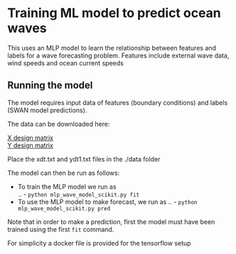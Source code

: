 # Training ML model to predict ocean waves

This uses an MLP model to learn the relationship between features and labels
for a wave forecasting problem.
Features include external wave data, wind speeds and ocean current speeds

## Running the model


The model requires input data of features (boundary conditions) and labels (SWAN model predictions).   

The data can be downloaded here:   

[X design matrix](https://ibm.box.com/s/vqco26m3c3rifx7hivlbjdr5kwnuksm8)   
[Y design matrix](https://ibm.box.com/s/bto1i01stq2a6glq39mk5vanm74ftr6f)    

Place the xdt.txt and ydt1.txt files in the ./data folder   

The model can then be run as follows:
 - To train the MLP model we run as    
   .. - `python mlp_wave_model_scikit.py fit`
 - To use the MLP model to make forecast, we run as
   .. - `python mlp_wave_model_scikit.py pred`


Note that in order to make a prediction, first the model must have been trained
using the first `fit` command.



For simplicity a docker file is provided for the tensorflow setup
